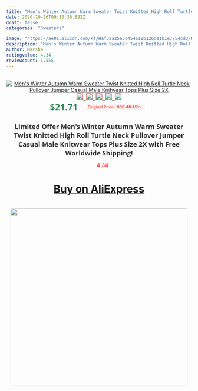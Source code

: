 ```yaml
---
title: "Men's Winter Autumn Warm Sweater Twist Knitted High Roll Turtle Neck Pullover Jumper Casual Male Knitwear Tops Plus Size 2X"
date: 2020-10-26T09:10:36.892Z
draft: false
categories: "Sweaters"

image: "https://ae01.alicdn.com/kf/Haf32a25e5c454618b126de1b1e7754cd3/Men-s-Winter-Autumn-Warm-Sweater-Twist-Knitted-High-Roll-Turtle-Neck-Pullover-Jumper-Casual-Male.jpg"
description: "Men's Winter Autumn Warm Sweater Twist Knitted High Roll Turtle Neck Pullover Jumper Casual Male Knitwear Tops Plus Size 2X"
author: Marsha
ratingvalue: 4.34
reviewcount: 1.555
---
```

<br>
<div style="text-align: center;">
<a href="https://s.click.aliexpress.com/e/_9v7OdR" target="_blank" rel="nofollow noopener noreferrer"><img alt="Men's Winter Autumn Warm Sweater Twist Knitted High Roll Turtle Neck Pullover Jumper Casual Male Knitwear Tops Plus Size 2X" class="magnifier-image" src="https://ae01.alicdn.com/kf/Haf32a25e5c454618b126de1b1e7754cd3/Men-s-Winter-Autumn-Warm-Sweater-Twist-Knitted-High-Roll-Turtle-Neck-Pullover-Jumper-Casual-Male.jpg_640x640.jpg">
<br>
<img style="border:1px solid salmon" src="https://ae01.alicdn.com/kf/Haf32a25e5c454618b126de1b1e7754cd3/Men-s-Winter-Autumn-Warm-Sweater-Twist-Knitted-High-Roll-Turtle-Neck-Pullover-Jumper-Casual-Male.jpg_120x120.jpg">&nbsp;&nbsp;<img style="border:1px solid salmon" src="https://ae01.alicdn.com/kf/H4d1d7db40f4f4013ad8e62410be55e142/Men-s-Winter-Autumn-Warm-Sweater-Twist-Knitted-High-Roll-Turtle-Neck-Pullover-Jumper-Casual-Male.jpg_120x120.jpg">&nbsp;&nbsp;<img style="border:1px solid salmon" src="https://ae01.alicdn.com/kf/H6b3ac43f875e4abe85d25a465add3e16t/Men-s-Winter-Autumn-Warm-Sweater-Twist-Knitted-High-Roll-Turtle-Neck-Pullover-Jumper-Casual-Male.jpg_120x120.jpg">&nbsp;&nbsp;<img style="border:1px solid salmon" src="https://ae01.alicdn.com/kf/Hcf63af2c55c341188a01730617ec073ca/Men-s-Winter-Autumn-Warm-Sweater-Twist-Knitted-High-Roll-Turtle-Neck-Pullover-Jumper-Casual-Male.jpg_120x120.jpg">&nbsp;&nbsp;<img style="border:1px solid salmon" src="https://ae01.alicdn.com/kf/Hbbaef6afdfbe4f2d8c3c9b96e82e4f7cr/Men-s-Winter-Autumn-Warm-Sweater-Twist-Knitted-High-Roll-Turtle-Neck-Pullover-Jumper-Casual-Male.jpg_120x120.jpg"></a></div><br0>
<div style="text-align: center;"><span style="background-color: white; border: 0px; box-sizing: border-box; color: seagreen; display: inline-block; font-family: &quot;open sans&quot; , &quot;arial&quot; , &quot;helvetica&quot; , sans-serif , &quot;heiti&quot;; font-size: 24px; font-stretch: inherit; font-weight: 700; line-height: inherit; margin: 0px 10px 0px 0px; padding: 0px; vertical-align: middle;">$21.71 </span>
<span style="background: rgb(255 , 241 , 241); border-radius: 3px; border: 0px; box-sizing: border-box; color: #ff4747; display: inline-block; font-family: inherit; font-size: 12px; font-stretch: inherit; font-style: inherit; font-variant: inherit; font-weight: 600; line-height: inherit; margin: 0px; padding: 2px 5px; transform: scale(0.9); vertical-align: middle;">Original Price : <b style="text-decoration: line-through;">$39.48 </b> 45%&nbsp;&nbsp;</span></div>
<h1 style="color: #333333; display: inline-block; font-family: &quot;open sans&quot; , &quot;arial&quot; , &quot;helvetica&quot; , sans-serif , &quot;heiti&quot;; font-size: 18px; font-stretch: inherit; font-weight: 700; text-align: center;">Limited Offer Men's Winter Autumn Warm Sweater Twist Knitted High Roll Turtle Neck Pullover Jumper Casual Male Knitwear Tops Plus Size 2X with Free Worldwide Shipping!</h1>
<div style="color: #ff4747; text-align: center;">
<img src="https://4.bp.blogspot.com/-M0ZcTcb-5uY/XleCXlxnR4I/AAAAAAAAAEc/OrjgMkXV1oMQFaCRZj5HQwOCBcu3w1FegCPcBGAYYCw/s1600/star.png" style="height: 15px;">&nbsp;<b>4.34</b></div>
<div class="button_cont" align="center"><a class="buynow_a" href="https://s.click.aliexpress.com/e/_9v7OdR" target="_blank" rel="nofollow noopener noreferrer"><H1>Buy on AliExpress</H1></a></div><br>
<div class="separator" style="clear: both; text-align: center;">
<img src="https://lh3.googleusercontent.com/-pTy5HemUv9M/XlePHvY0dAI/AAAAAAAAAE4/0nX5iRUoIWY8eMW9Dpxeirr157OZliDIgCLcBGAsYHQ/s1600/badge.gif" width="480">
</div>
